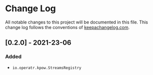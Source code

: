 # Change Log
All notable changes to this project will be documented in this file. This change log follows the conventions of [keepachangelog.com](http://keepachangelog.com/).

## [0.2.0] - 2021-23-06
### Added
- `io.operatr.kpow.StreamsRegistry`
